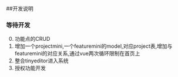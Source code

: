 ##开发说明

### 等待开发
0. 功能点的CRUD
1. 增加一个projectmini,一个featuremini的model,对应project表,增加与featuremini的对应关系,通过vue两次循环限制在首页上
2. 整合tinyeditor进入系统
3. 授权功能开发
